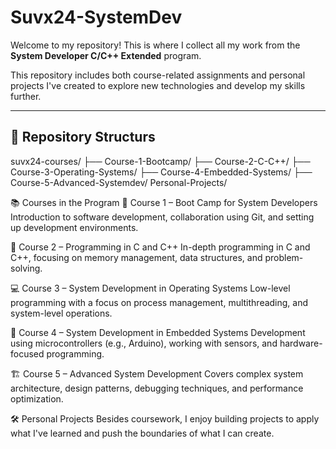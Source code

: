 # Suvx24-SystemDev

Welcome to my repository! This is where I collect all my work from the **System Developer C/C++ Extended** program.

This repository includes both course-related assignments and personal projects I've created to explore new technologies and develop my skills further.

---

## 📁 Repository Structurs
suvx24-courses/
├── Course-1-Bootcamp/
├── Course-2-C-C++/
├── Course-3-Operating-Systems/
├── Course-4-Embedded-Systems/
├── Course-5-Advanced-Systemdev/
Personal-Projects/

📚 Courses in the Program
📘 Course 1 – Boot Camp for System Developers
Introduction to software development, collaboration using Git, and setting up development environments.

🧠 Course 2 – Programming in C and C++
In-depth programming in C and C++, focusing on memory management, data structures, and problem-solving.

💻 Course 3 – System Development in Operating Systems
Low-level programming with a focus on process management, multithreading, and system-level operations.

🔧 Course 4 – System Development in Embedded Systems
Development using microcontrollers (e.g., Arduino), working with sensors, and hardware-focused programming.

🏗️ Course 5 – Advanced System Development
Covers complex system architecture, design patterns, debugging techniques, and performance optimization.

🛠️ Personal Projects
Besides coursework, I enjoy building projects to apply what I've learned and push the boundaries of what I can create.
